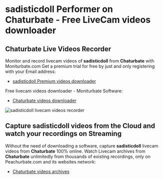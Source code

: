 # sadisticdoll Performer on Chaturbate - Free LiveCam videos downloader

## Chaturbate Live Videos Recorder

Monitor and record livecam videos of **sadisticdoll** from **Chaturbate** with Moniturbate.com
Get a premium trial for free by just and only registering with your Email address:
* [sadisticdoll Premium videos downloader](https://moniturbate.com/request-demo-licence-key.html)

Free livecam videos downloader - Moniturbate Software:
* [Chaturbate videos downloader](https://moniturbate.com/moniturbate-download-software.html)

![sadisticdoll livecam videos recorder](https://peachurnet.com/templates/moniturbate-software.png)


## Capture sadisticdoll videos from the Cloud and watch your recordings on Streaming

Without the need of downloading a software, capture **sadisticdoll** livecam videos from **Chaturbate** 100% online.
Watch Livecam archives from **Chaturbate** unlimitedly from thousands of existing recordings, only on Peachurbate.com and its websites network:
* [Chaturbate videos archives](https://peachurnet.com/)